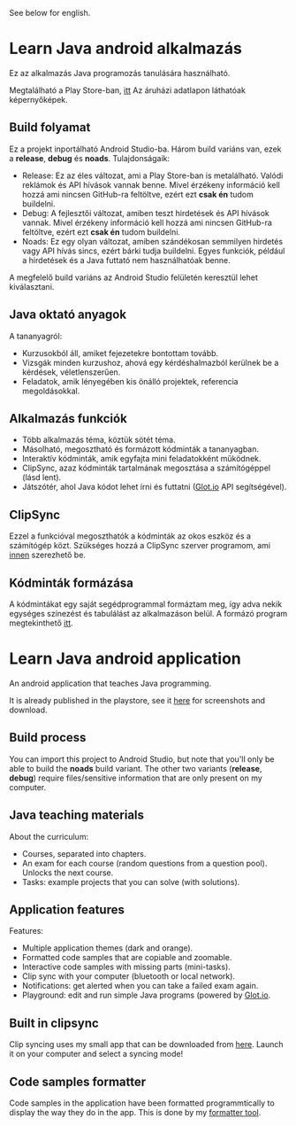 See below for english.

# Learn Java android alkalmazás

Ez az alkalmazás Java programozás tanulására használható.

Megtalálható a Play Store-ban, [itt](https://play.google.com/store/apps/details?id=com.gaspar.learnjava) 
Az áruházi adatlapon láthatóak képernyőképek.

## Build folyamat

Ez a projekt inportálható Android Studio-ba. Három build variáns van, ezek a **release**, **debug** és **noads**. 
Tulajdonságaik:

- Release: Ez az éles változat, ami a Play Store-ban is metalálható. Valódi reklámok és 
API hívások vannak benne. Mivel érzékeny információ kell hozzá ami nincsen GitHub-ra feltöltve, 
ezért ezt **csak én** tudom buildelni.
- Debug: A fejlesztői változat, amiben teszt hirdetések és API hívások vannak. Mivel érzékeny információ kell hozzá ami nincsen GitHub-ra feltöltve, 
ezért ezt **csak én** tudom buildelni.
- Noads: Ez egy olyan változat, amiben szándékosan semmilyen hirdetés vagy API hívás sincs, ezért 
bárki tudja buildelni. Egyes funkciók, például a hirdetések és a Java futtató nem használhatóak benne.

A megfelelő build variáns az Android Studio felületén keresztül lehet kiválasztani.

## Java oktató anyagok

A tananyagról:
- Kurzusokból áll, amiket fejezetekre bontottam tovább.
- Vizsgák minden kurzushoz, ahová egy kérdéshalmazból kerülnek be a kérdések, véletlenszerűen.
- Feladatok, amik lényegében kis önálló projektek, referencia megoldásokkal.

## Alkalmazás funkciók

- Több alkalmazás téma, köztük sötét téma.
- Másolható, megosztható és formázott kódminták a tananyagban.
- Interaktív kódminták, amik egyfajta mini feladatokként működnek.
- ClipSync, azaz kódminták tartalmának megosztása a számítógéppel (lásd lent).
- Játszótér, ahol Java kódot lehet írni és futtatni ([Glot.io](https://glot.io/) API segítségével).

## ClipSync

Ezzel a funkcióval megoszthatók a kódminták az okos eszköz és a számítógép közt. Szükséges 
hozzá a ClipSync szerver programom, ami [innen](https://gtomika.github.io/learn-java-clipsync/) 
szerezhető be.

## Kódminták formázása

A kódmintákat egy saját segédprogrammal formáztam meg, így adva nekik egységes színezést és 
tabulálást az alkalmazáson belül. A formázó program megtekinthető 
[itt](https://github.com/Gtomika/learn-java-code-formatter).

# Learn Java android application

An android application that teaches Java programming.

It is already published in the playstore, see it [here](https://play.google.com/store/apps/details?id=com.gaspar.learnjava) 
for screenshots and download.

## Build process

You can import this project to Android Studio, but note that you'll only be able to build the **noads** 
build variant. The other two variants (**release**, **debug**) require files/sensitive information that 
are only present on my computer.

## Java teaching materials

About the curriculum:
- Courses, separated into chapters.
- An exam for each course (random questions from a question pool). Unlocks the next course.
- Tasks: example projects that you can solve (with solutions).

## Application features

Features:
- Multiple application themes (dark and orange).
- Formatted code samples that are copiable and zoomable.
- Interactive code samples with missing parts (mini-tasks).
- Clip sync with your computer (bluetooth or local network).
- Notifications: get alerted when you can take a failed exam again.
- Playground: edit and run simple Java programs (powered by [Glot.io](https://glot.io/).

## Built in clipsync

Clip syncing uses my small app that can be downloaded from [here](https://gtomika.github.io/learn-java-clipsync/).
Launch it on your computer and select a syncing mode!

## Code samples formatter

Code samples in the application have been formatted programmtically to display the way they do 
in the app. This is done by my [formatter tool](https://github.com/Gtomika/learn-java-code-formatter).